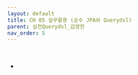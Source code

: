 ```yaml
---
layout: default
title: CH 05 실무활용 (순수 JPA와 Querydsl)
parent: 실전Querydsl_김영한
nav_order: 5
---
```


<br>

- 